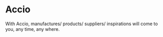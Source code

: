 # Accio
With Accio, manufactures/ products/ suppliers/ inspirations will come to you, any time, any where.
